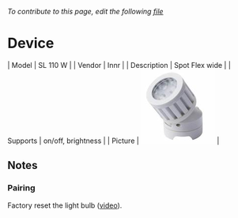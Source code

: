 
*To contribute to this page, edit the following
[file](https://github.com/Koenkk/zigbee2mqtt.io/blob/master/docgen/device_page_notes.js)*

# Device

| Model | SL 110 W  |
| Vendor  | Innr  |
| Description | Spot Flex wide |
| Supports | on/off, brightness |
| Picture | ![../images/devices/SL-110-W.jpg](../images/devices/SL-110-W.jpg) |

## Notes


### Pairing
Factory reset the light bulb ([video](https://www.youtube.com/watch?v=4zkpZSv84H4)).

